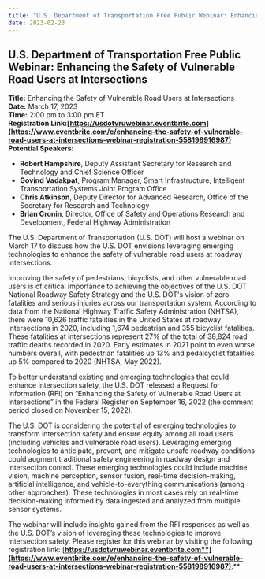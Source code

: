 ```yaml
---
title: "U.S. Department of Transportation Free Public Webinar: Enhancing the Safety of Vulnerable Road Users at Intersections"
date: 2023-02-23
---
```


## U.S. Department of Transportation Free Public Webinar: Enhancing the Safety of Vulnerable Road Users at Intersections

**Title:** Enhancing the Safety of Vulnerable Road Users at Intersections  
**Date:** March 17, 2023  
**Time:** 2:00 pm to 3:00 pm ET  
**Registration Link:[https://usdotvruwebinar.eventbrite.com](https://www.eventbrite.com/e/enhancing-the-safety-of-vulnerable-road-users-at-intersections-webinar-registration-558198916987)**  
**Potential Speakers:**

-   **Robert Hampshire**, Deputy Assistant Secretary for Research and Technology and Chief Science Officer
-   **Govind Vadakpat**, Program Manager, Smart Infrastructure, Intelligent Transportation Systems Joint Program Office
-   **Chris Atkinson**, Deputy Director for Advanced Research, Office of the Secretary for Research and Technology
-   **Brian Cronin**, Director, Office of Safety and Operations Research and Development, Federal Highway Administration

The U.S. Department of Transportation (U.S. DOT) will host a webinar on March 17 to discuss how the U.S. DOT envisions leveraging emerging technologies to enhance the safety of vulnerable road users at roadway intersections.

Improving the safety of pedestrians, bicyclists, and other vulnerable road users is of critical importance to achieving the objectives of the U.S. DOT National Roadway Safety Strategy and the U.S. DOT's vision of zero fatalities and serious injuries across our transportation system. According to data from the National Highway Traffic Safety Administration (NHTSA), there were 10,626 traffic fatalities in the United States at roadway intersections in 2020, including 1,674 pedestrian and 355 bicyclist fatalities. These fatalities at intersections represent 27% of the total of 38,824 road traffic deaths recorded in 2020. Early estimates in 2021 point to even worse numbers overall, with pedestrian fatalities up 13% and pedalcyclist fatalities up 5% compared to 2020 (NHTSA, May 2022).

To better understand existing and emerging technologies that could enhance intersection safety, the U.S. DOT released a Request for Information (RFI) on “Enhancing the Safety of Vulnerable Road Users at Intersections” in the Federal Register on September 16, 2022 (the comment period closed on November 15, 2022).

The U.S. DOT is considering the potential of emerging technologies to transform intersection safety and ensure equity among all road users (including vehicles and vulnerable road users). Leveraging emerging technologies to anticipate, prevent, and mitigate unsafe roadway conditions could augment traditional safety engineering in roadway design and intersection control. These emerging technologies could include machine vision, machine perception, sensor fusion, real-time decision-making, artificial intelligence, and vehicle-to-everything communications (among other approaches). These technologies in most cases rely on real-time decision-making informed by data ingested and analyzed from multiple sensor systems.

The webinar will include insights gained from the RFI responses as well as the U.S. DOT’s vision of leveraging these technologies to improve intersection safety. Please register for this webinar by visiting the following registration link: [**https://usdotvruwebinar.eventbrite.com**](https://www.eventbrite.com/e/enhancing-the-safety-of-vulnerable-road-users-at-intersections-webinar-registration-558198916987)**.**


